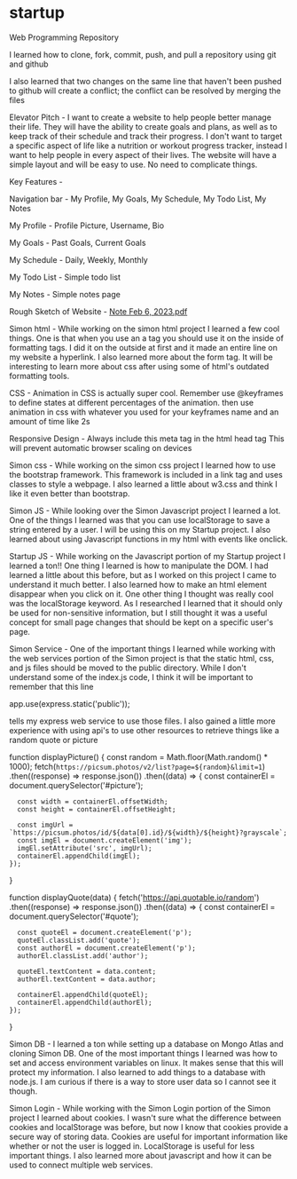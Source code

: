 # startup
Web Programming Repository

I learned how to clone, fork, commit, push, and pull a repository using git and github

I also learned that two changes on the same line that haven't been pushed to github will create a conflict; the conflict can be resolved by merging the files

Elevator Pitch -
I want to create a website to help people better manage their life. They will have the ability to create goals and plans, as well as to keep track of their schedule and track their progress. I don't want to target a specific aspect of life like a nutrition or workout progress tracker, instead I want to help people in every aspect of their lives. The website will have a simple layout and will be easy to use. No need to complicate things.

Key Features -

Navigation bar -
My Profile, My Goals, My Schedule, My Todo List, My Notes

My Profile -
Profile Picture, Username, Bio

My Goals -
Past Goals, Current Goals

My Schedule -
Daily, Weekly, Monthly

My Todo List -
Simple todo list

My Notes -
Simple notes page

Rough Sketch of Website -
[Note Feb 6, 2023.pdf](https://github.com/GabrielHollberg/startup/files/10671930/Note.Feb.6.2023.pdf)

Simon html -
While working on the simon html project I learned a few cool things. One is that when you use an a tag you should use it on the inside of formatting tags. I did it on the outside at first and it made an entire line on my website a hyperlink. I also learned more about the form tag. It will be interesting to learn more about css after using some of html's outdated formatting tools.

CSS -
Animation in CSS is actually super cool. Remember use @keyframes to define states at different percentages of the animation. then use animation in css with whatever you used for your keyframes name and an amount of time like 2s

Responsive Design -
Always include this meta tag in the html head tag
<meta name="viewport" content="width=device-width, initial-scale=1.0">
This will prevent automatic browser scaling on devices

Simon css -
While working on the simon css project I learned how to use the bootstrap framework. This framework is included in a link tag and uses classes to style a webpage. I also learned a little about w3.css and think I like it even better than bootstrap.

Simon JS -
While looking over the Simon Javascript project I learned a lot. One of the things I learned was that you can use localStorage to save a string entered by a user. I will be using this on my Startup project. I also learned about using Javascript functions in my html with events like onclick.

Startup JS -
While working on the Javascript portion of my Startup project I learned a ton!! One thing I learned is how to manipulate the DOM. I had learned a little about this before, but as I worked on this project I came to understand it much better. I also learned how to make an html element disappear when you click on it. One other thing I thought was really cool was the localStorage keyword. As I researched I learned that it should only be used for non-sensitive information, but I still thought it was a useful concept for small page changes that should be kept on a specific user's page.

Simon Service -
One of the important things I learned while working with the web services portion of the Simon project is that the static html, css, and js files should be moved to the public directory. While I don't understand some of the index.js code, I think it will be important to remember that this line

app.use(express.static('public'));

tells my express web service to use those files. I also gained a little more experience with using api's to use other resources to retrieve things like a random quote or picture

function displayPicture() {
  const random = Math.floor(Math.random() * 1000);
  fetch(`https://picsum.photos/v2/list?page=${random}&limit=1`)
    .then((response) => response.json())
    .then((data) => {
      const containerEl = document.querySelector('#picture');

      const width = containerEl.offsetWidth;
      const height = containerEl.offsetHeight;

      const imgUrl = `https://picsum.photos/id/${data[0].id}/${width}/${height}?grayscale`;
      const imgEl = document.createElement('img');
      imgEl.setAttribute('src', imgUrl);
      containerEl.appendChild(imgEl);
    });
}

function displayQuote(data) {
  fetch('https://api.quotable.io/random')
    .then((response) => response.json())
    .then((data) => {
      const containerEl = document.querySelector('#quote');

      const quoteEl = document.createElement('p');
      quoteEl.classList.add('quote');
      const authorEl = document.createElement('p');
      authorEl.classList.add('author');

      quoteEl.textContent = data.content;
      authorEl.textContent = data.author;

      containerEl.appendChild(quoteEl);
      containerEl.appendChild(authorEl);
    });
}

Simon DB -
I learned a ton while setting up a database on Mongo Atlas and cloning Simon DB. One of the most important things I learned was how to set and access environment variables on linux. It makes sense that this will protect my information. I also learned to add things to a database with node.js. I am curious if there is a way to store user data so I cannot see it though.

Simon Login -
While working with the Simon Login portion of the Simon project I learned about cookies. I wasn't sure what the difference between cookies and localStorage was before, but now I know that cookies provide a secure way of storing data. Cookies are useful for important information like whether or not the user is logged in. LocalStorage is useful for less important things. I also learned more about javascript and how it can be used to connect multiple web services.
